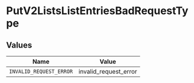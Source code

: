 # PutV2ListsListEntriesBadRequestType


## Values

| Name                    | Value                   |
| ----------------------- | ----------------------- |
| `INVALID_REQUEST_ERROR` | invalid_request_error   |